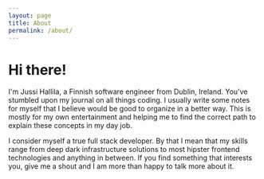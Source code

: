 ```yaml
---
layout: page
title: About
permalink: /about/
---
```


# Hi there!

I'm Jussi Hallila, a Finnish software engineer from Dublin, Ireland. You've stumbled upon my journal on all things coding. I usually write some notes for myself that I believe would be good to organize in a better way. This is mostly for my own entertainment and helping me to find the correct path to explain these concepts in my day job.

I consider myself a true full stack developer. By that I mean that my skills range from deep dark infrastructure solutions to most hipster frontend technologies and anything in between. If you find something that interests you, give me a shout and I am more than happy to talk more about it. 
